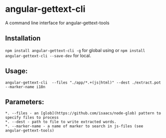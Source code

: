 angular-gettext-cli
===================

A command line interface for angular-gettext-tools

## Installation

`npm install angular-gettext-cli -g` for global using or
`npm install angular-gettext-cli --save-dev` for local.

## Usage:

`angular-gettext-cli  --files "./app/*.+(js|html)" --dest ./extract.pot --marker-name i18n`

## Parameters:
    *. --files - an [glob](https://github.com/isaacs/node-glob) pattern to specify files to process
    *. --dest - path to file to write extracted words.
    *. --marker-name - a name of marker to search in js-files (see angular-gettext-tools)
